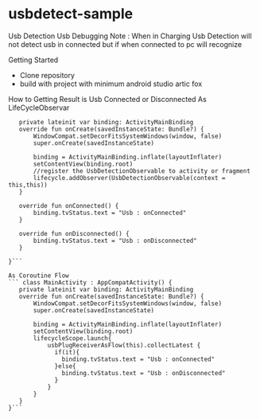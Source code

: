 # usbdetect-sample
Usb Detection Usb Debugging
Note :  When in Charging Usb Detection will not detect usb in connected but if when connected to pc will recognize 


Getting Started 
- Clone repository 
- build with project with minimum android studio artic fox 


How to Getting Result is Usb Connected or Disconnected 
As LifeCycleObservar 
 ```class MainActivity : AppCompatActivity(),UsbConnectionCallback {
    private lateinit var binding: ActivityMainBinding
    override fun onCreate(savedInstanceState: Bundle?) {
        WindowCompat.setDecorFitsSystemWindows(window, false)
        super.onCreate(savedInstanceState)

        binding = ActivityMainBinding.inflate(layoutInflater)
        setContentView(binding.root)
        //register the UsbDetectionObservable to activity or fragment 
        lifecycle.addObserver(UsbDetectionObservable(context = this,this))
    }

    override fun onConnected() {
        binding.tvStatus.text = "Usb : onConnected"
    }

    override fun onDisconnected() {
        binding.tvStatus.text = "Usb : onDisconnected"
    }

}```

As Coroutine Flow
``` class MainActivity : AppCompatActivity() {
    private lateinit var binding: ActivityMainBinding
    override fun onCreate(savedInstanceState: Bundle?) {
        WindowCompat.setDecorFitsSystemWindows(window, false)
        super.onCreate(savedInstanceState)

        binding = ActivityMainBinding.inflate(layoutInflater)
        setContentView(binding.root)
        lifecycleScope.launch{
            usbPlugReceiverAsFlow(this).collectLatest {
              if(it){
                binding.tvStatus.text = "Usb : onConnected"
              }else{
                binding.tvStatus.text = "Usb : onDisconnected"
              }
            }
        }
    }
}```


